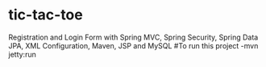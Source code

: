 # tic-tac-toe
Registration and Login Form with Spring MVC, Spring Security, Spring Data JPA, XML Configuration, Maven, JSP and MySQL
#To run this project -mvn jetty:run
